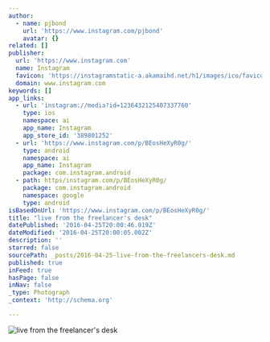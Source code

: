 ```yaml
---
author:
  - name: pjbond
    url: 'https://www.instagram.com/pjbond'
    avatar: {}
related: []
publisher:
  url: 'https://www.instagram.com'
  name: Instagram
  favicon: 'https://instagramstatic-a.akamaihd.net/h1/images/ico/favicon.ico/7cdab0872b15.ico'
  domain: www.instagram.com
keywords: []
app_links:
  - url: 'instagram://media?id=1236432125407337760'
    type: ios
    namespace: ai
    app_name: Instagram
    app_store_id: '389801252'
  - url: 'https://www.instagram.com/p/BEosHeXyR0g/'
    type: android
    namespace: ai
    app_name: Instagram
    package: com.instagram.android
  - path: https/instagram.com/p/BEosHeXyR0g/
    package: com.instagram.android
    namespace: google
    type: android
isBasedOnUrl: 'https://www.instagram.com/p/BEosHeXyR0g/'
title: "live from the freelancer's desk"
datePublished: '2016-04-25T20:00:46.019Z'
dateModified: '2016-04-25T20:00:05.002Z'
description: ''
starred: false
sourcePath: _posts/2016-04-25-live-from-the-freelancers-desk.md
published: true
inFeed: true
hasPage: false
inNav: false
_type: Photograph
_context: 'http://schema.org'

---
```

![live from the freelancer's desk](https://scontent.cdninstagram.com/t51.2885-15/s640x640/sh0.08/e35/12976428_1740687116148938_38533401_n.jpg?ig_cache_key=MTIzNjQzMjEyNTQwNzMzNzc2MA%3D%3D.2)